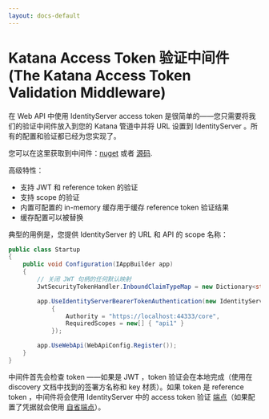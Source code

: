 ```yaml
---
layout: docs-default
---
```


# Katana Access Token 验证中间件 (The Katana Access Token Validation Middleware)

在 Web API 中使用 IdentityServer access token 是很简单的——您只需要将我们的验证中间件放入到您的 Katana 管道中并将 URL 设置到 IdentityServer 。所有的配置和验证都已经为您实现了。

您可以在这里获取到中间件：[nuget](https://www.nuget.org/packages/IdentityServer3.AccessTokenValidation/)
或者 [源码](https://github.com/IdentityServer/IdentityServer3.AccessTokenValidation).

高级特性：

* 支持 JWT 和 reference token 的验证
* 支持 scope 的验证
* 内置可配置的 in-memory 缓存用于缓存 reference token 验证结果
* 缓存配置可以被替换

典型的用例是，您提供 IdentityServer 的 URL 和 API 的 scope 名称：

```csharp
public class Startup
{
    public void Configuration(IAppBuilder app)
    {
        // 关闭 JWT 句柄的任何默认映射
        JwtSecurityTokenHandler.InboundClaimTypeMap = new Dictionary<string, string>();

        app.UseIdentityServerBearerTokenAuthentication(new IdentityServerBearerTokenAuthenticationOptions
            {
                Authority = "https://localhost:44333/core",
                RequiredScopes = new[] { "api1" }
            });

        app.UseWebApi(WebApiConfig.Register());
    }
}
```

中间件首先会检查 token ——如果是 JWT ，token 验证会在本地完成（使用在 discovery 文档中找到的签署方名称和 key 材质）。如果 token 是 reference token ，中间件将会使用 IdentityServer 中的 access token 验证 [端点](../endpoints/accessTokenValidation.html)（如果配置了凭据就会使用 [自省端点](../endpoints/introspection.html)）。